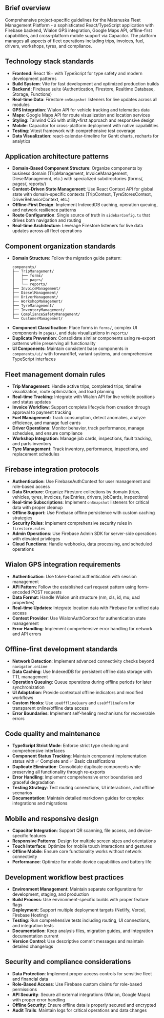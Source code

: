 ## Brief overview
Comprehensive project-specific guidelines for the Matanuska Fleet Management Platform - a sophisticated React/TypeScript application with Firebase backend, Wialon GPS integration, Google Maps API, offline-first capabilities, and cross-platform mobile support via Capacitor. The platform manages all aspects of fleet operations including trips, invoices, fuel, drivers, workshops, tyres, and compliance.

## Technology stack standards
- **Frontend**: React 18+ with TypeScript for type safety and modern development patterns
- **Build System**: Vite for fast development and optimized production builds
- **Backend**: Firebase suite (Authentication, Firestore, Realtime Database, Storage, Functions)
- **Real-time Data**: Firestore `onSnapshot` listeners for live updates across all modules
- **GPS Integration**: Wialon API for vehicle tracking and telematics data
- **Maps**: Google Maps API for route visualization and location services
- **Styling**: Tailwind CSS with utility-first approach and responsive design
- **Mobile**: Capacitor for cross-platform deployment with native capabilities
- **Testing**: Vitest framework with comprehensive test coverage
- **Data Visualization**: react-calendar-timeline for Gantt charts, recharts for analytics

## Application architecture patterns
- **Domain-Based Component Structure**: Organize components by business domain (TripManagement, InvoiceManagement, DieselManagement, etc.) with specialized subdirectories (forms/, pages/, reports/)
- **Context-Driven State Management**: Use React Context API for global state with domain-specific contexts (TripContext, TyreStoresContext, DriverBehaviorContext, etc.)
- **Offline-First Design**: Implement IndexedDB caching, operation queuing, and network resilience patterns
- **Route Configuration**: Single source of truth in `sidebarConfig.ts` that drives both navigation and routing
- **Real-time Architecture**: Leverage Firestore listeners for live data updates across all fleet operations

## Component organization standards
- **Domain Structure**: Follow the migration guide pattern:
  ```
  components/
  ├── TripManagement/
  │   ├── forms/
  │   ├── pages/
  │   └── reports/
  ├── InvoiceManagement/
  ├── DieselManagement/
  ├── DriverManagement/
  ├── WorkshopManagement/
  ├── TyreManagement/
  ├── InventoryManagement/
  ├── ComplianceSafetyManagement/
  └── CustomerManagement/
  ```
- **Component Classification**: Place forms in `forms/`, complex UI components in `pages/`, and data visualizations in `reports/`
- **Duplicate Prevention**: Consolidate similar components using re-export patterns while preserving all functionality
- **UI Components**: Maintain consistent base components in `components/ui/` with forwardRef, variant systems, and comprehensive TypeScript interfaces

## Fleet management domain rules
- **Trip Management**: Handle active trips, completed trips, timeline visualization, route optimization, and load planning
- **Real-time Tracking**: Integrate with Wialon API for live vehicle positions and status updates
- **Invoice Workflow**: Support complete lifecycle from creation through approval to payment tracking
- **Fuel Management**: Track consumption, detect anomalies, analyze efficiency, and manage fuel cards
- **Driver Operations**: Monitor behavior, track performance, manage schedules, and ensure compliance
- **Workshop Integration**: Manage job cards, inspections, fault tracking, and parts inventory
- **Tyre Management**: Track inventory, performance, inspections, and replacement schedules

## Firebase integration protocols
- **Authentication**: Use FirebaseAuthContext for user management and role-based access
- **Data Structure**: Organize Firestore collections by domain (trips, vehicles, tyres, invoices, fuelEntries, drivers, jobCards, inspections)
- **Real-time Subscriptions**: Implement `onSnapshot` listeners for critical data with proper cleanup
- **Offline Support**: Use Firebase offline persistence with custom caching strategies
- **Security Rules**: Implement comprehensive security rules in `firestore.rules`
- **Admin Operations**: Use Firebase Admin SDK for server-side operations with elevated privileges
- **Cloud Functions**: Handle webhooks, data processing, and scheduled operations

## Wialon GPS integration requirements
- **Authentication**: Use token-based authentication with session management
- **API Pattern**: Follow the established curl request pattern using form-encoded POST requests
- **Data Format**: Handle Wialon unit structure (nm, cls, id, mu, uacl properties)
- **Real-time Updates**: Integrate location data with Firebase for unified data access
- **Context Provider**: Use WialonAuthContext for authentication state management
- **Error Handling**: Implement comprehensive error handling for network and API errors

## Offline-first development standards
- **Network Detection**: Implement advanced connectivity checks beyond `navigator.onLine`
- **Data Caching**: Use IndexedDB for persistent offline data storage with TTL management
- **Operation Queuing**: Queue operations during offline periods for later synchronization
- **UI Adaptation**: Provide contextual offline indicators and modified workflows
- **Custom Hooks**: Use `useOfflineQuery` and `useOfflineForm` for transparent online/offline data access
- **Error Boundaries**: Implement self-healing mechanisms for recoverable errors

## Code quality and maintenance
- **TypeScript Strict Mode**: Enforce strict type checking and comprehensive interfaces
- **Component Status Tracking**: Maintain component implementation status with ✅ Complete and ✅ Basic classifications
- **Duplicate Elimination**: Consolidate duplicate components while preserving all functionality through re-exports
- **Error Handling**: Implement comprehensive error boundaries and graceful degradation
- **Testing Strategy**: Test routing connections, UI interactions, and offline scenarios
- **Documentation**: Maintain detailed markdown guides for complex integrations and migrations

## Mobile and responsive design
- **Capacitor Integration**: Support QR scanning, file access, and device-specific features
- **Responsive Patterns**: Design for multiple screen sizes and orientations
- **Touch Interface**: Optimize for mobile touch interactions and gestures
- **Offline Mobile**: Ensure core functionality works without network connectivity
- **Performance**: Optimize for mobile device capabilities and battery life

## Development workflow best practices
- **Environment Management**: Maintain separate configurations for development, staging, and production
- **Build Process**: Use environment-specific builds with proper feature flags
- **Deployment**: Support multiple deployment targets (Netlify, Vercel, Firebase Hosting)
- **Testing**: Run comprehensive tests including routing, UI connections, and integration tests
- **Documentation**: Keep analysis files, migration guides, and integration documentation current
- **Version Control**: Use descriptive commit messages and maintain detailed changelogs

## Security and compliance considerations
- **Data Protection**: Implement proper access controls for sensitive fleet and financial data
- **Role-Based Access**: Use Firebase custom claims for role-based permissions
- **API Security**: Secure all external integrations (Wialon, Google Maps) with proper error handling
- **Offline Security**: Ensure offline data is properly secured and encrypted
- **Audit Trails**: Maintain logs for critical operations and data changes
